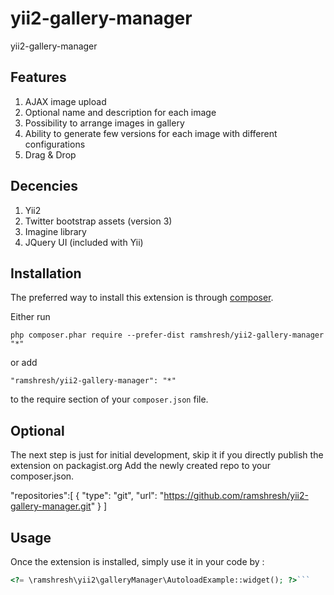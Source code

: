 yii2-gallery-manager
====================
yii2-gallery-manager

Features
------------
1. AJAX image upload
2. Optional name and description for each image
3. Possibility to arrange images in gallery
4. Ability to generate few versions for each image with different configurations
5. Drag & Drop

Decencies
------------
1. Yii2
2. Twitter bootstrap assets (version 3)
3. Imagine library
4. JQuery UI (included with Yii)


Installation
------------

The preferred way to install this extension is through [composer](http://getcomposer.org/download/).

Either run

```
php composer.phar require --prefer-dist ramshresh/yii2-gallery-manager "*"
```

or add

```
"ramshresh/yii2-gallery-manager": "*"
```

to the require section of your `composer.json` file.

Optional
-----------
The next step is just for initial development, skip it if you directly publish the extension on packagist.org
Add the newly created repo to your composer.json.

"repositories":[
    {
        "type": "git",
        "url": "https://github.com/ramshresh/yii2-gallery-manager.git"
    }
]


Usage
-----

Once the extension is installed, simply use it in your code by  :

```php
<?= \ramshresh\yii2\galleryManager\AutoloadExample::widget(); ?>```
